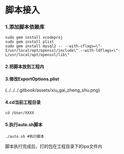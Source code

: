 # 脚本接入

### 1.添加脚本依赖库
```
sudo gem install xcodeproj
sudo gem install plist
sudo gem install mysql2 -- --with-cflags=\"-I/usr/local/opt/openssl/include\" --with-ldflags=\"-L/usr/local/opt/openssl/lib\"

```
#### 2.把脚本放到工程内

#### 3.修改ExportOptions.plist
(../../../.gitbook/assets/xiu_gai_zheng_shu.png)
#### 4.cd当前工程目录
```
cd /User/XXXX
```

#### 5.执行auto.sh脚本
```
./auto.sh #执行脚本
```
脚本执行完成后，打的包在工程目录下的ipa文件内
